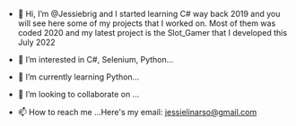 - 👋 Hi, I’m @Jessiebrig and I started learning C# way back 2019 and you will see here some of my projects that I worked on.
Most of them was coded 2020 and my latest project is the Slot_Gamer that I developed this July 2022

- 👀 I’m interested in C#, Selenium, Python...
- 🌱 I’m currently learning Python...
- 💞️ I’m looking to collaborate on ...
- 📫 How to reach me ...Here's my email: jessielinarso@gmail.com

<!---
Jessiebrig/Jessiebrig is a ✨ special ✨ repository because its `README.md` (this file) appears on your GitHub profile.
You can click the Preview link to take a look at your changes.

--->
